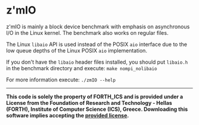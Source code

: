 # z'mIO

z'mIO is mainly a block device benchmark with emphasis on asynchronous I/O in the Linux kernel. The benchmark also works on regular files.

The Linux `libaio` API is used instead of the POSIX `aio` interface due to the low queue depths of the Linux POSIX `aio` implementation.

If you don't have the `libaio` header files installed, you should put `libaio.h` in the benchmark directory and execute: `make nompi_nolibaio`

For more information execute: `./zmIO --help`

---

**This code is solely the property of FORTH_ICS and is provided under a License from the Foundation of Research and Technology - Hellas (FORTH), Institute of Computer Science (ICS), Greece. Downloading this software implies accepting the [provided license](zmIO_license.pdf).**
